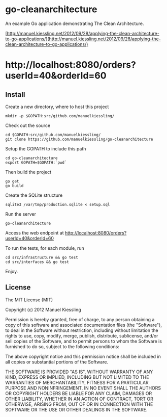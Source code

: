 go-cleanarchitecture
====================

An example Go application demonstrating The Clean Architecture.

[http://manuel.kiessling.net/2012/09/28/applying-the-clean-architecture-to-go-applications/](http://manuel.kiessling.net/2012/09/28/applying-the-clean-architecture-to-go-applications/)

# http://localhost:8080/orders?userId=40&orderId=60

Install
-------

Create a new directory, where to host this project

    mkdir -p $GOPATH:src/github.com/manuelkiessling/

Check out the source

    cd $GOPATH:src/github.com/manuelkiessling/
    git clone https://github.com/manuelkiessling/go-cleanarchitecture

Setup the GOPATH to include this path

    cd go-cleanarchitecture
    export GOPATH=$GOPATH:`pwd`

Then build the project

    go get
    go build

Create the SQLite structure

    sqlite3 /var/tmp/production.sqlite < setup.sql

Run the server

    go-cleanarchitecture

Access the web endpoint at [http://localhost:8080/orders?userId=40&orderId=60](http://localhost:8080/orders?userId=40&orderId=60)

To run the tests, for each module, run

    cd src/infrastructure && go test
    cd src/interfaces && go test

Enjoy.


License
-------
The MIT License (MIT)

Copyright (c) 2012 Manuel Kiessling

Permission is hereby granted, free of charge, to any person obtaining a copy of this software and associated documentation files (the "Software"), to deal in the Software without restriction, including without limitation the rights to use, copy, modify, merge, publish, distribute, sublicense, and/or sell copies of the Software, and to permit persons to whom the Software is furnished to do so, subject to the following conditions:

The above copyright notice and this permission notice shall be included in all copies or substantial portions of the Software.

THE SOFTWARE IS PROVIDED "AS IS", WITHOUT WARRANTY OF ANY KIND, EXPRESS OR IMPLIED, INCLUDING BUT NOT LIMITED TO THE WARRANTIES OF MERCHANTABILITY, FITNESS FOR A PARTICULAR PURPOSE AND NONINFRINGEMENT. IN NO EVENT SHALL THE AUTHORS OR COPYRIGHT HOLDERS BE LIABLE FOR ANY CLAIM, DAMAGES OR OTHER LIABILITY, WHETHER IN AN ACTION OF CONTRACT, TORT OR OTHERWISE, ARISING FROM, OUT OF OR IN CONNECTION WITH THE SOFTWARE OR THE USE OR OTHER DEALINGS IN THE SOFTWARE.
